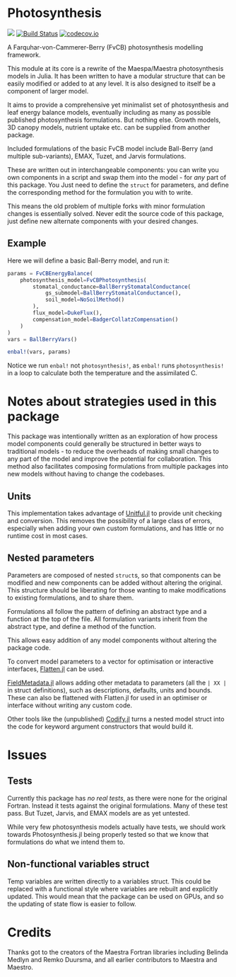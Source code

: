 # Photosynthesis

[![](https://img.shields.io/badge/docs-dev-blue.svg)](https://rafaqz.github.io/Photosynthesis.jl/dev)
[![Build Status](https://travis-ci.org/rafaqz/Photosynthesis.jl.svg?branch=master)](https://travis-ci.org/rafaqz/Photosynthesis.jl)
[![codecov.io](http://codecov.io/github/rafaqz/Photosynthesis.jl/coverage.svg?branch=master)](http://codecov.io/github/rafaqz/Photosynthesis.jl?branch=master)

A Farquhar-von-Cammerer-Berry (FvCB) photosynthesis modelling framework.

This module at its core is a rewrite of the Maespa/Maestra photosynthesis models in Julia. 
It has been written to have a modular structure that can be easily modified or
added to at any level. It is also designed to itself be a component of larger model.

It aims to provide a comprehensive yet minimalist set of photosynthesis and leaf
energy balance models, eventually including as many as possible published
photosynthesis formulations. But nothing else. Growth models, 3D canopy models,
nutrient uptake etc. can be supplied from another package.

Included formulations of the basic FvCB model include Ball-Berry (and multiple
sub-variants), EMAX, Tuzet, and Jarvis formulations.

These are written out in interchangeable components: you can write you own
components in a script and swap them into the model - for _any_ part of this
package. You Just need to define the `struct` for parameters, and define the
corresponding method for the formulation you with to write.

This means the old problem of multiple forks with minor formulation
changes is essentially solved. Never edit the source code of this package,
just define new alternate components with your desired changes.


## Example

Here we will define a basic Ball-Berry model, and run it:

```julia
params = FvCBEnergyBalance(
    photosynthesis_model=FvCBPhotosynthesis(
        stomatal_conductance=BallBerryStomatalConductance(
            gs_submodel=BallBerryStomatalConductance(),
            soil_model=NoSoilMethod()
        ),
        flux_model=DukeFlux(),
        compensation_model=BadgerCollatzCompensation()
    )
)
vars = BallBerryVars()

enbal!(vars, params)
```

Notice we run `enbal!` not `photosynthesis!`, as `enbal!` runs
`photosynthesis!` in a loop to calculate both the temperature
and the assimilated C.


# Notes about strategies used in this package

This package was intentionally written as an exploration of how process model
components could generally be structured in better ways to traditional models -
to reduce the overheads of making small changes to any part of the model and
improve the potential for collaboration. This method also facilitates composing
formulations from multiple packages into new models without having to change the
codebases.

##  Units

This implementation takes advantage of
[Unitful.jl](https://github.com/PainterQubits/Unitful.jl) to provide unit
checking and conversion. This removes the possibility of a large class of
errors, especially when adding your own custom formulations, and has little or
no runtime cost in most cases.

## Nested parameters

Parameters are composed of nested `struct`s, so that components can be modified
and new components can be added without altering the original. This structure
should be liberating for those wanting to make modifications to existing
formulations, and to share them.

Formulations all follow the pattern of defining an abstract type and a
function at the top of the file. All formulation variants inherit from the
abstract type, and define a method of the function.

This allows easy addition of any model components without altering the package
code.

To convert model parameters to a vector for optimisation or interactive
interfaces, [Flatten.jl](https://github.com/rafaqz/Flatten.jl) can be used.

[FieldMetadata.jl](https://github.com/rafaqz/FieldMetadata.jl) allows adding
other metadata to parameters (all the `| XX |` in struct definitions), such as
descriptions, defaults, units and bounds. These can also be flattened with
Flatten.jl for used in an optimiser or interface without writing any custom
code.

Other tools like the (unpublished)
[Codify.jl](https://github.com/rafaqz/Codify.jl) turns a nested model struct
into the code for keyword argument constructors that would build it. 


# Issues

## Tests

Currently this package has _no real tests_, as there were none for the original
Fortran. Instead it tests against the original formulations. Many of these test
pass. But Tuzet, Jarvis, and EMAX models are as yet untested.

While very few photosynthesis models actually have tests, we should work towards
Photosynthesis.jl being properly tested so that we know that formulations
do what we intend them to.

## Non-functional variables struct 

Temp variables are written directly to a variables struct. This could be
replaced with a functional style where variables are rebuilt and explicitly
updated. This would mean that the package can be used on GPUs, and so the
updating of state flow is easier to follow.

# Credits

Thanks got to the creators of the Maestra Fortran libraries including Belinda
Medlyn and Remko Duursma, and all earlier contributors to Maestra and Maestro.
